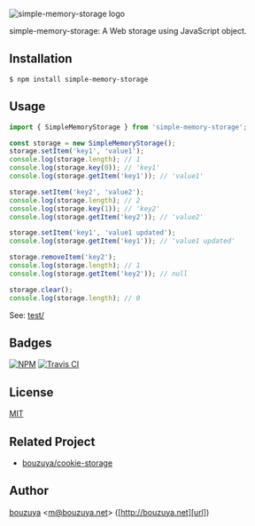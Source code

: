 ![simple-memory-storage logo](https://cloud.githubusercontent.com/assets/1221346/18345916/a4c7d634-75f8-11e6-8dd1-517607b3d522.png)

simple-memory-storage: A Web storage using JavaScript object.

## Installation

```
$ npm install simple-memory-storage
```

## Usage

```ts
import { SimpleMemoryStorage } from 'simple-memory-storage';

const storage = new SimpleMemoryStorage();
storage.setItem('key1', 'value1');
console.log(storage.length); // 1
console.log(storage.key(0)); // 'key1'
console.log(storage.getItem('key1')); // 'value1'

storage.setItem('key2', 'value2');
console.log(storage.length); // 2
console.log(storage.key(1)); // 'key2'
console.log(storage.getItem('key2')); // 'value2'

storage.setItem('key1', 'value1 updated');
console.log(storage.getItem('key1')); // 'value1 updated'

storage.removeItem('key2');
console.log(storage.length); // 1
console.log(storage.getItem('key2')); // null

storage.clear();
console.log(storage.length); // 0
```

See: [test/](test)

## Badges

[![NPM][npm-badge]][npm]
[![Travis CI][travis-ci-badge]][travis-ci]

[npm-badge]: https://img.shields.io/npm/v/simple-memory-storage.svg
[npm]: https://www.npmjs.com/package/simple-memory-storage

[travis-ci-badge]: https://img.shields.io/travis/bouzuya/simple-memory-storage.svg
[travis-ci]: https://travis-ci.org/bouzuya/simple-memory-storage

## License

[MIT](LICENSE)

## Related Project

- [bouzuya/cookie-storage][]

[bouzuya/cookie-storage]: https://github.com/bouzuya/cookie-storage

## Author

[bouzuya][user] &lt;[m@bouzuya.net][email]&gt; ([http://bouzuya.net][url])

[user]: https://github.com/bouzuya
[email]: mailto:m@bouzuya.net
[url]: http://bouzuya.net
